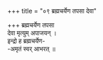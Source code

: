 +++
title = "०९ ब्रह्मचर्येण तपसा देवा"

+++
ब्रह्मचर्येण तपसा  
देवा मृत्युम् अपाजयन् ।  
इन्द्रो ह ब्रह्मचर्येण-  
-अमृतं स्वर् आभरत् ॥